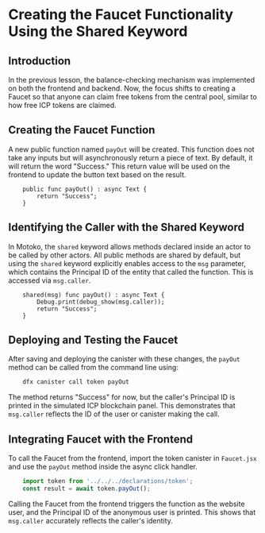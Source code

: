 # Creating the Faucet Functionality Using the Shared Keyword

## Introduction

In the previous lesson, the balance-checking mechanism was implemented on both the frontend and backend. Now, the focus shifts to creating a Faucet so that anyone can claim free tokens from the central pool, similar to how free ICP tokens are claimed.

## Creating the Faucet Function

A new public function named `payOut` will be created. This function does not take any inputs but will asynchronously return a piece of text. By default, it will return the word "Success." This return value will be used on the frontend to update the button text based on the result.

```mo
    public func payOut() : async Text {
        return "Success";
    }
```

## Identifying the Caller with the Shared Keyword

In Motoko, the `shared` keyword allows methods declared inside an actor to be called by other actors. All public methods are shared by default, but using the `shared` keyword explicitly enables access to the `msg` parameter, which contains the Principal ID of the entity that called the function. This is accessed via `msg.caller`.

```mo
    shared(msg) func payOut() : async Text {
        Debug.print(debug_show(msg.caller));
        return "Success";
    }
```

## Deploying and Testing the Faucet

After saving and deploying the canister with these changes, the `payOut` method can be called from the command line using:

```bash
    dfx canister call token payOut
```

The method returns "Success" for now, but the caller's Principal ID is printed in the simulated ICP blockchain panel. This demonstrates that `msg.caller` reflects the ID of the user or canister making the call.

## Integrating Faucet with the Frontend

To call the Faucet from the frontend, import the token canister in `Faucet.jsx` and use the `payOut` method inside the async click handler.

```js
    import token from '../../../declarations/token';
    const result = await token.payOut();
```

Calling the Faucet from the frontend triggers the function as the website user, and the Principal ID of the anonymous user is printed. This shows that `msg.caller` accurately reflects the caller's identity.
